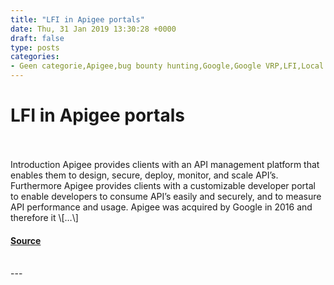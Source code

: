 ```yaml
---
title: "LFI in Apigee portals"
date: Thu, 31 Jan 2019 13:30:28 +0000
draft: false
type: posts
categories: 
- Geen categorie,Apigee,bug bounty hunting,Google,Google VRP,LFI,Local File inclusion
---
```

# LFI in Apigee portals

<br/>

<br/>
Introduction Apigee provides clients with an API management platform that enables them to design, secure, deploy, monitor, and scale API’s. Furthermore Apigee provides clients with a customizable developer portal to enable developers to consume API’s easily and securely, and to measure API performance and usage. Apigee was acquired by Google in 2016 and therefore it \[…\]

#### [Source](https://offensi.com/2019/01/31/lfi-in-apigee-portals/)

<br/>
---
